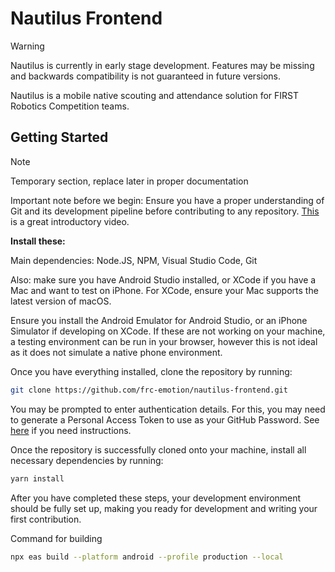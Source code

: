 # Nautilus Frontend

> [!WARNING]
> Nautilus is currently in early stage development. Features may be missing and backwards compatibility is not guaranteed in future versions.

Nautilus is a mobile native scouting and attendance solution for FIRST Robotics Competition teams.

## Getting Started

> [!NOTE]
> Temporary section, replace later in proper documentation

Important note before we begin: Ensure you have a proper understanding of Git and its development pipeline before contributing to any repository. [This](https://www.youtube.com/watch?v=hwP7WQkmECE) is a great introductory video.

**Install these:**

Main dependencies: Node.JS, NPM, Visual Studio Code, Git

Also: make sure you have Android Studio installed, or XCode if you have a Mac and want to test on iPhone. For XCode, ensure your Mac supports the latest version of macOS.

Ensure you install the Android Emulator for Android Studio, or an iPhone Simulator if developing on XCode. If these are not working on your machine, a testing environment can be run in your browser, however this is not ideal as it does not simulate a native phone environment.

Once you have everything installed, clone the repository by running:

```sh
git clone https://github.com/frc-emotion/nautilus-frontend.git
```

You may be prompted to enter authentication details. For this, you may need to generate a Personal Access Token to use as your GitHub Password. See [here](https://docs.github.com/en/authentication/keeping-your-account-and-data-secure/managing-your-personal-access-tokens#creating-a-personal-access-token-classic) if you need instructions.

Once the repository is successfully cloned onto your machine, install all necessary dependencies by running:

```sh
yarn install
```

After you have completed these steps, your development environment should be fully set up, making you ready for development and writing your first contribution.

Command for building
```sh
npx eas build --platform android --profile production --local
```
